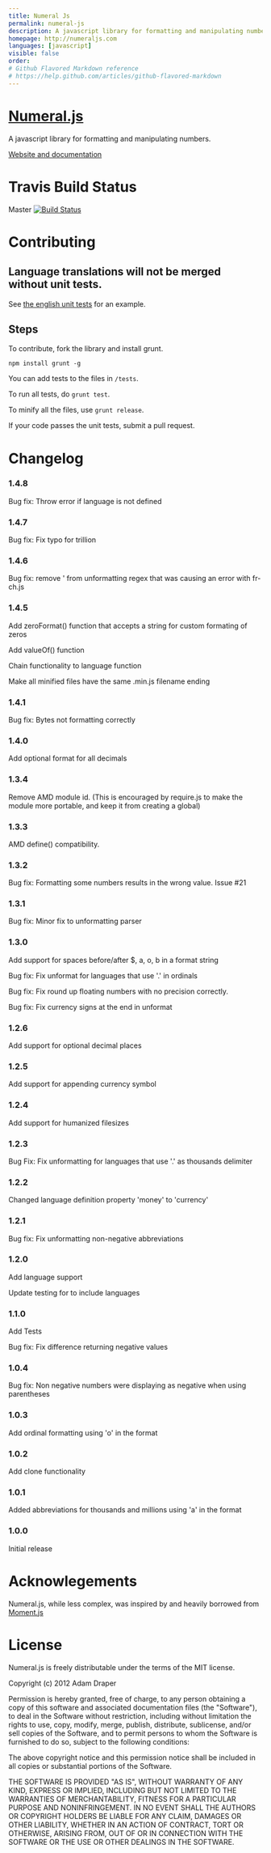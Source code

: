 ```yaml
---
title: Numeral Js
permalink: numeral-js
description: A javascript library for formatting and manipulating numbers.
homepage: http://numeraljs.com
languages: [javascript]
visible: false
order: 
# Github Flavored Markdown reference
# https://help.github.com/articles/github-flavored-markdown
---
```



[Numeral.js](http://numeraljs.com/)
=======================================================

A javascript library for formatting and manipulating numbers.

[Website and documentation](http://numeraljs.com/)


Travis Build Status
===================

Master [![Build Status](https://api.travis-ci.org/adamwdraper/Numeral-js.png)](https://travis-ci.org/adamwdraper/Numeral-js)


Contributing
============

Language translations will not be merged without unit tests.
------------------------------------------------------------

See [the english unit tests](https://github.com/adamwdraper/Numeral-js/blob/master/tests/languages/en.js) for an example.

Steps
-----

To contribute, fork the library and install grunt.

    npm install grunt -g

You can add tests to the files in `/tests`.

To run all tests, do `grunt test`.

To minify all the files, use `grunt release`.

If your code passes the unit tests, submit a pull request.



Changelog
=========

### 1.4.8

Bug fix: Throw error if language is not defined

### 1.4.7

Bug fix: Fix typo for trillion

### 1.4.6

Bug fix: remove ' from unformatting regex that was causing an error with fr-ch.js

### 1.4.5

Add zeroFormat() function that accepts a string for custom formating of zeros

Add valueOf() function

Chain functionality to language function

Make all minified files have the same .min.js filename ending

### 1.4.1

Bug fix: Bytes not formatting correctly

### 1.4.0

Add optional format for all decimals

### 1.3.4

Remove AMD module id. (This is encouraged by require.js to make the module more portable, and keep it from creating a global)

### 1.3.3

AMD define() compatibility.

### 1.3.2

Bug fix: Formatting some numbers results in the wrong value. Issue #21

### 1.3.1

Bug fix: Minor fix to unformatting parser

### 1.3.0

Add support for spaces before/after $, a, o, b in a format string

Bug fix: Fix unformat for languages that use '.' in ordinals

Bug fix: Fix round up floating numbers with no precision correctly.

Bug fix: Fix currency signs at the end in unformat

### 1.2.6

Add support for optional decimal places

### 1.2.5

Add support for appending currency symbol

### 1.2.4

Add support for humanized filesizes

### 1.2.3

Bug Fix: Fix unformatting for languages that use '.' as thousands delimiter

### 1.2.2

Changed language definition property 'money' to 'currency'

### 1.2.1

Bug fix: Fix unformatting non-negative abbreviations

### 1.2.0

Add language support

Update testing for to include languages

### 1.1.0

Add Tests

Bug fix: Fix difference returning negative values

### 1.0.4

Bug fix: Non negative numbers were displaying as negative when using parentheses

### 1.0.3

Add ordinal formatting using 'o' in the format

### 1.0.2

Add clone functionality

### 1.0.1

Added abbreviations for thousands and millions using 'a' in the format

### 1.0.0

Initial release


Acknowlegements
===============

Numeral.js, while less complex, was inspired by and heavily borrowed from [Moment.js](http://momentjs.com)


License
=======

Numeral.js is freely distributable under the terms of the MIT license.

Copyright (c) 2012 Adam Draper

Permission is hereby granted, free of charge, to any person obtaining a copy of this software and associated documentation
files (the "Software"), to deal in the Software without restriction, including without limitation the rights to use,
copy, modify, merge, publish, distribute, sublicense, and/or sell copies of the Software, and to permit persons to whom the Software is furnished to do so, subject to the following conditions:

The above copyright notice and this permission notice shall be included in all copies or substantial portions of the Software.

THE SOFTWARE IS PROVIDED "AS IS", WITHOUT WARRANTY OF ANY KIND, EXPRESS OR IMPLIED, INCLUDING BUT NOT LIMITED TO THE WARRANTIES OF MERCHANTABILITY, FITNESS FOR A PARTICULAR PURPOSE AND NONINFRINGEMENT. IN NO EVENT SHALL THE AUTHORS OR COPYRIGHT HOLDERS BE LIABLE FOR ANY CLAIM, DAMAGES OR OTHER LIABILITY, WHETHER IN AN ACTION OF CONTRACT, TORT OR OTHERWISE, ARISING FROM, OUT OF OR IN CONNECTION WITH THE SOFTWARE OR THE USE OR OTHER DEALINGS IN THE SOFTWARE.